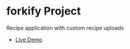# forkify Project

Recipe application with custom recipe uploads

- [Live Demo](https://forkify-mahmoud.netlify.app/)
